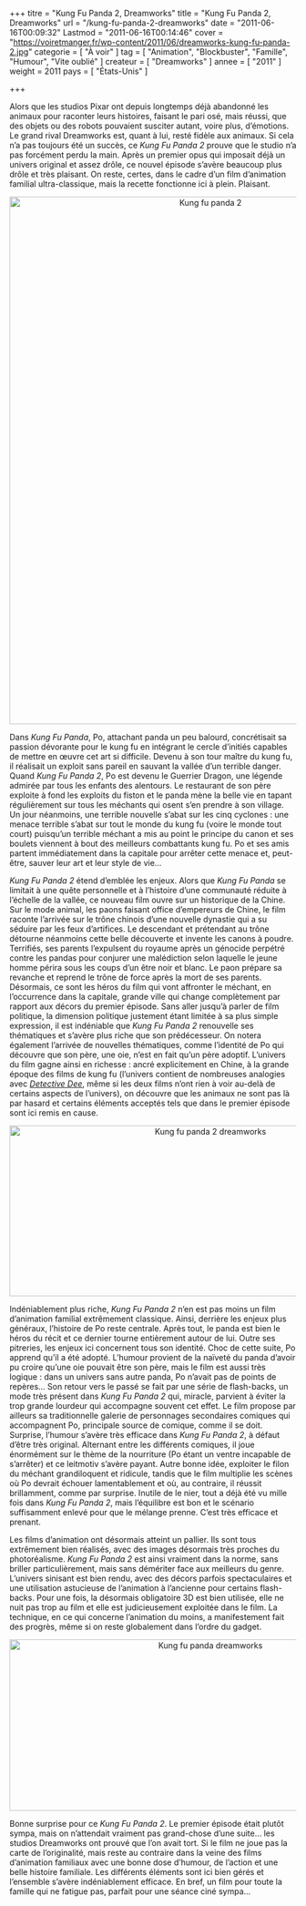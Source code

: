 +++
titre = "Kung Fu Panda 2, Dreamworks"
title = "Kung Fu Panda 2, Dreamworks"
url = "/kung-fu-panda-2-dreamworks"
date = "2011-06-16T00:09:32"
Lastmod = "2011-06-16T00:14:46"
cover = "https://voiretmanger.fr/wp-content/2011/06/dreamworks-kung-fu-panda-2.jpg"
categorie = [ "À voir" ]
tag = [ "Animation", "Blockbuster", "Famille", "Humour", "Vite oublié" ]
createur = [ "Dreamworks" ]
annee = [ "2011" ]
weight = 2011
pays = [ "États-Unis" ]

+++

<p>Alors que les studios Pixar ont depuis longtemps déjà abandonné les animaux pour raconter leurs histoires, faisant le pari osé, mais réussi, que des objets ou des robots pouvaient susciter autant, voire plus, d&rsquo;émotions. Le grand rival Dreamworks est, quant à lui, resté fidèle aux animaux. Si cela n&rsquo;a pas toujours été un succès, ce <em>Kung Fu Panda 2</em> prouve que le studio n&rsquo;a pas forcément perdu la main. Après un premier opus qui imposait déjà un univers original et assez drôle, ce nouvel épisode s&rsquo;avère beaucoup plus drôle et très plaisant. On reste, certes, dans le cadre d&rsquo;un film d&rsquo;animation familial ultra-classique, mais la recette fonctionne ici à plein. Plaisant.</p>
<div style="text-align: center;"><a href="http://www.allocine.fr/film/fichefilm_gen_cfilm=143048.html"><img class="aligncenter" src="https://voiretmanger.fr/wp-content/2011/06/kung-fu-panda-2.jpg" border="0" alt="Kung fu panda 2" width="690" height="927" /></a></div>
<p>Dans <em>Kung Fu Panda</em>, Po, attachant panda un peu balourd, concrétisait sa passion dévorante pour le kung fu en intégrant le cercle d&rsquo;initiés capables de mettre en œuvre cet art si difficile. Devenu à son tour maître du kung fu, il réalisait un exploit sans pareil en sauvant la vallée d&rsquo;un terrible danger. Quand <em>Kung Fu Panda 2</em>, Po est devenu le Guerrier Dragon, une légende admirée par tous les enfants des alentours. Le restaurant de son père exploite à fond les exploits du fiston et le panda mène la belle vie en tapant régulièrement sur tous les méchants qui osent s&rsquo;en prendre à son village. Un jour néanmoins, une terrible nouvelle s&rsquo;abat sur les cinq cyclones : une menace terrible s&rsquo;abat sur tout le monde du kung fu (voire le monde tout court) puisqu&rsquo;un terrible méchant a mis au point le principe du canon et ses boulets viennent à bout des meilleurs combattants kung fu. Po et ses amis partent immédiatement dans la capitale pour arrêter cette menace et, peut-être, sauver leur art et leur style de vie…</p>
<p><em>Kung Fu Panda 2</em> étend d&#8217;emblée les enjeux. Alors que <em>Kung Fu Panda</em> se limitait à une quête personnelle et à l&rsquo;histoire d&rsquo;une communauté réduite à l&rsquo;échelle de la vallée, ce nouveau film ouvre sur un historique de la Chine. Sur le mode animal, les paons faisant office d&#8217;empereurs de Chine, le film raconte l&rsquo;arrivée sur le trône chinois d&rsquo;une nouvelle dynastie qui a su séduire par les feux d&rsquo;artifices. Le descendant et prétendant au trône détourne néanmoins cette belle découverte et invente les canons à poudre. Terrifiés, ses parents l&rsquo;expulsent du royaume après un génocide perpétré contre les pandas pour conjurer une malédiction selon laquelle le jeune homme périra sous les coups d&rsquo;un être noir et blanc. Le paon prépare sa revanche et reprend le trône de force après la mort de ses parents. Désormais, ce sont les héros du film qui vont affronter le méchant, en l&rsquo;occurrence dans la capitale, grande ville qui change complètement par rapport aux décors du premier épisode. Sans aller jusqu&rsquo;à parler de film politique, la dimension politique justement étant limitée à sa plus simple expression, il est indéniable que <em>Kung Fu Panda 2</em> renouvelle ses thématiques et s&rsquo;avère plus riche que son prédécesseur. On notera également l&rsquo;arrivée de nouvelles thématiques, comme l&rsquo;identité de Po qui découvre que son père, une oie, n&rsquo;est en fait qu&rsquo;un père adoptif. L&rsquo;univers du film gagne ainsi en richesse : ancré explicitement en Chine, à la grande époque des films de kung fu (l&rsquo;univers contient de nombreuses analogies avec <em><a href="https://voiretmanger.fr/2011/04/23/detective-dee-hark/">Detective Dee</a></em>, même si les deux films n&rsquo;ont rien à voir au-delà de certains aspects de l&rsquo;univers), on découvre que les animaux ne sont pas là par hasard et certains éléments acceptés tels que dans le premier épisode sont ici remis en cause.</p>
<div style="text-align: center;"><img class="aligncenter" src="https://voiretmanger.fr/wp-content/2011/06/kung-fu-panda-2-dreamworks.jpg" border="0" alt="Kung fu panda 2 dreamworks" width="690" height="300" /></div>
<p>Indéniablement plus riche, <em>Kung Fu Panda 2</em> n&rsquo;en est pas moins un film d&rsquo;animation familial extrêmement classique. Ainsi, derrière les enjeux plus généraux, l&rsquo;histoire de Po reste centrale. Après tout, le panda est bien le héros du récit et ce dernier tourne entièrement autour de lui. Outre ses pitreries, les enjeux ici concernent tous son identité. Choc de cette suite, Po apprend qu&rsquo;il a été adopté. L&rsquo;humour provient de la naïveté du panda d&rsquo;avoir pu croire qu&rsquo;une oie pouvait être son père, mais le film est aussi très logique : dans un univers sans autre panda, Po n&rsquo;avait pas de points de repères… Son retour vers le passé se fait par une série de flash-backs, un mode très présent dans <em>Kung Fu Panda 2</em> qui, miracle, parvient à éviter la trop grande lourdeur qui accompagne souvent cet effet. Le film propose par ailleurs sa traditionnelle galerie de personnages secondaires comiques qui accompagnent Po, principale source de comique, comme il se doit. Surprise, l&rsquo;humour s&rsquo;avère très efficace dans <em>Kung Fu Panda 2</em>, à défaut d&rsquo;être très original. Alternant entre les différents comiques, il joue énormément sur le thème de la nourriture (Po étant un ventre incapable de s&rsquo;arrêter) et ce leitmotiv s&rsquo;avère payant. Autre bonne idée, exploiter le filon du méchant grandiloquent et ridicule, tandis que le film multiplie les scènes où Po devrait échouer lamentablement et où, au contraire, il réussit brillamment, comme par surprise. Inutile de le nier, tout a déjà été vu mille fois dans <em>Kung Fu Panda 2</em>, mais l&rsquo;équilibre est bon et le scénario suffisamment enlevé pour que le mélange prenne. C&rsquo;est très efficace et prenant.</p>
<p>Les films d&rsquo;animation ont désormais atteint un pallier. Ils sont tous extrêmement bien réalisés, avec des images désormais très proches du photoréalisme. <em>Kung Fu Panda 2</em> est ainsi vraiment dans la norme, sans briller particulièrement, mais sans démériter face aux meilleurs du genre. L&rsquo;univers sinisant est bien rendu, avec des décors parfois spectaculaires et une utilisation astucieuse de l&rsquo;animation à l&rsquo;ancienne pour certains flash-backs. Pour une fois, la désormais obligatoire 3D est bien utilisée, elle ne nuit pas trop au film et elle est judicieusement exploitée dans le film. La technique, en ce qui concerne l&rsquo;animation du moins, a manifestement fait des progrès, même si on reste globalement dans l&rsquo;ordre du gadget.</p>
<div style="text-align: center;"><img class="aligncenter" src="https://voiretmanger.fr/wp-content/2011/06/kung-fu-panda-dreamworks.jpg" border="0" alt="Kung fu panda dreamworks" width="690" height="301" /></div>
<p>Bonne surprise pour ce <em>Kung Fu Panda 2</em>. Le premier épisode était plutôt sympa, mais on n&rsquo;attendait vraiment pas grand-chose d&rsquo;une suite… les studios Dreamworks ont prouvé que l&rsquo;on avait tort. Si le film ne joue pas la carte de l&rsquo;originalité, mais reste au contraire dans la veine des films d&rsquo;animation familiaux avec une bonne dose d&rsquo;humour, de l&rsquo;action et une belle histoire familiale. Les différents éléments sont ici bien gérés et l&rsquo;ensemble s&rsquo;avère indéniablement efficace. En bref, un film pour toute la famille qui ne fatigue pas, parfait pour une séance ciné sympa…</p>

